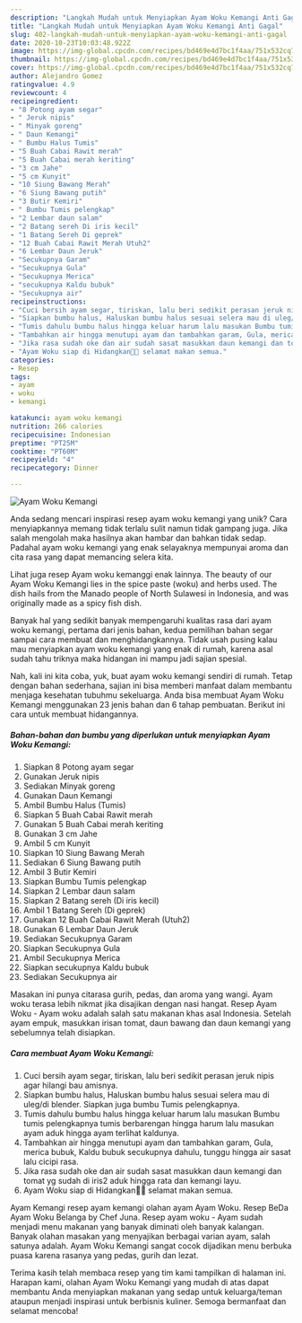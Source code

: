 ```yaml
---
description: "Langkah Mudah untuk Menyiapkan Ayam Woku Kemangi Anti Gagal"
title: "Langkah Mudah untuk Menyiapkan Ayam Woku Kemangi Anti Gagal"
slug: 402-langkah-mudah-untuk-menyiapkan-ayam-woku-kemangi-anti-gagal
date: 2020-10-23T10:03:48.922Z
image: https://img-global.cpcdn.com/recipes/bd469e4d7bc1f4aa/751x532cq70/ayam-woku-kemangi-foto-resep-utama.jpg
thumbnail: https://img-global.cpcdn.com/recipes/bd469e4d7bc1f4aa/751x532cq70/ayam-woku-kemangi-foto-resep-utama.jpg
cover: https://img-global.cpcdn.com/recipes/bd469e4d7bc1f4aa/751x532cq70/ayam-woku-kemangi-foto-resep-utama.jpg
author: Alejandro Gomez
ratingvalue: 4.9
reviewcount: 4
recipeingredient:
- "8 Potong ayam segar"
- " Jeruk nipis"
- " Minyak goreng"
- " Daun Kemangi"
- " Bumbu Halus Tumis"
- "5 Buah Cabai Rawit merah"
- "5 Buah Cabai merah keriting"
- "3 cm Jahe"
- "5 cm Kunyit"
- "10 Siung Bawang Merah"
- "6 Siung Bawang putih"
- "3 Butir Kemiri"
- " Bumbu Tumis pelengkap"
- "2 Lembar daun salam"
- "2 Batang sereh Di iris kecil"
- "1 Batang Sereh Di geprek"
- "12 Buah Cabai Rawit Merah Utuh2"
- "6 Lembar Daun Jeruk"
- "Secukupnya Garam"
- "Secukupnya Gula"
- "Secukupnya Merica"
- "secukupnya Kaldu bubuk"
- "Secukupnya air"
recipeinstructions:
- "Cuci bersih ayam segar, tiriskan, lalu beri sedikit perasan jeruk nipis agar hilangi bau amisnya."
- "Siapkan bumbu halus, Haluskan bumbu halus sesuai selera mau di uleg/di blender. Siapkan juga bumbu Tumis pelengkapnya."
- "Tumis dahulu bumbu halus hingga keluar harum lalu masukan Bumbu tumis pelengkapnya tumis berbarengan hingga harum lalu masukan ayam aduk hingga ayam terlihat kaldunya."
- "Tambahkan air hingga menutupi ayam dan tambahkan garam, Gula, merica bubuk, Kaldu bubuk secukupnya dahulu, tunggu hingga air sasat lalu cicipi rasa."
- "Jika rasa sudah oke dan air sudah sasat masukkan daun kemangi dan tomat yg sudah di iris2 aduk hingga rata dan kemangi layu."
- "Ayam Woku siap di Hidangkan🤤🤤 selamat makan semua."
categories:
- Resep
tags:
- ayam
- woku
- kemangi

katakunci: ayam woku kemangi 
nutrition: 266 calories
recipecuisine: Indonesian
preptime: "PT25M"
cooktime: "PT60M"
recipeyield: "4"
recipecategory: Dinner

---
```



![Ayam Woku Kemangi](https://img-global.cpcdn.com/recipes/bd469e4d7bc1f4aa/751x532cq70/ayam-woku-kemangi-foto-resep-utama.jpg)

Anda sedang mencari inspirasi resep ayam woku kemangi yang unik? Cara menyiapkannya memang tidak terlalu sulit namun tidak gampang juga. Jika salah mengolah maka hasilnya akan hambar dan bahkan tidak sedap. Padahal ayam woku kemangi yang enak selayaknya mempunyai aroma dan cita rasa yang dapat memancing selera kita.

Lihat juga resep Ayam woku kemanggi enak lainnya. The beauty of our Ayam Woku Kemangi lies in the spice paste (woku) and herbs used. The dish hails from the Manado people of North Sulawesi in Indonesia, and was originally made as a spicy fish dish.

Banyak hal yang sedikit banyak mempengaruhi kualitas rasa dari ayam woku kemangi, pertama dari jenis bahan, kedua pemilihan bahan segar sampai cara membuat dan menghidangkannya. Tidak usah pusing kalau mau menyiapkan ayam woku kemangi yang enak di rumah, karena asal sudah tahu triknya maka hidangan ini mampu jadi sajian spesial.


Nah, kali ini kita coba, yuk, buat ayam woku kemangi sendiri di rumah. Tetap dengan bahan sederhana, sajian ini bisa memberi manfaat dalam membantu menjaga kesehatan tubuhmu sekeluarga. Anda bisa membuat Ayam Woku Kemangi menggunakan 23 jenis bahan dan 6 tahap pembuatan. Berikut ini cara untuk membuat hidangannya.

<!--inarticleads1-->

##### Bahan-bahan dan bumbu yang diperlukan untuk menyiapkan Ayam Woku Kemangi:

1. Siapkan 8 Potong ayam segar
1. Gunakan  Jeruk nipis
1. Sediakan  Minyak goreng
1. Gunakan  Daun Kemangi
1. Ambil  Bumbu Halus (Tumis)
1. Siapkan 5 Buah Cabai Rawit merah
1. Gunakan 5 Buah Cabai merah keriting
1. Gunakan 3 cm Jahe
1. Ambil 5 cm Kunyit
1. Siapkan 10 Siung Bawang Merah
1. Sediakan 6 Siung Bawang putih
1. Ambil 3 Butir Kemiri
1. Siapkan  Bumbu Tumis pelengkap
1. Siapkan 2 Lembar daun salam
1. Siapkan 2 Batang sereh (Di iris kecil)
1. Ambil 1 Batang Sereh (Di geprek)
1. Gunakan 12 Buah Cabai Rawit Merah (Utuh2)
1. Gunakan 6 Lembar Daun Jeruk
1. Sediakan Secukupnya Garam
1. Siapkan Secukupnya Gula
1. Ambil Secukupnya Merica
1. Siapkan secukupnya Kaldu bubuk
1. Sediakan Secukupnya air


Masakan ini punya citarasa gurih, pedas, dan aroma yang wangi. Ayam woku terasa lebih nikmat jika disajikan dengan nasi hangat. Resep Ayam Woku - Ayam woku adalah salah satu makanan khas asal Indonesia. Setelah ayam empuk, masukkan irisan tomat, daun bawang dan daun kemangi yang sebelumnya telah disiapkan. 

<!--inarticleads2-->

##### Cara membuat Ayam Woku Kemangi:

1. Cuci bersih ayam segar, tiriskan, lalu beri sedikit perasan jeruk nipis agar hilangi bau amisnya.
1. Siapkan bumbu halus, Haluskan bumbu halus sesuai selera mau di uleg/di blender. Siapkan juga bumbu Tumis pelengkapnya.
1. Tumis dahulu bumbu halus hingga keluar harum lalu masukan Bumbu tumis pelengkapnya tumis berbarengan hingga harum lalu masukan ayam aduk hingga ayam terlihat kaldunya.
1. Tambahkan air hingga menutupi ayam dan tambahkan garam, Gula, merica bubuk, Kaldu bubuk secukupnya dahulu, tunggu hingga air sasat lalu cicipi rasa.
1. Jika rasa sudah oke dan air sudah sasat masukkan daun kemangi dan tomat yg sudah di iris2 aduk hingga rata dan kemangi layu.
1. Ayam Woku siap di Hidangkan🤤🤤 selamat makan semua.


Ayam Kemangi resep ayam kemangi olahan ayam Ayam Woku. Resep BeDa Ayam Woku Belanga by Chef Juna. Resep ayam woku - Ayam sudah menjadi menu makanan yang banyak diminati oleh banyak kalangan. Banyak olahan masakan yang menyajikan berbagai varian ayam, salah satunya adalah. Ayam Woku Kemangi sangat cocok dijadikan menu berbuka puasa karena rasanya yang pedas, gurih dan lezat. 

Terima kasih telah membaca resep yang tim kami tampilkan di halaman ini. Harapan kami, olahan Ayam Woku Kemangi yang mudah di atas dapat membantu Anda menyiapkan makanan yang sedap untuk keluarga/teman ataupun menjadi inspirasi untuk berbisnis kuliner. Semoga bermanfaat dan selamat mencoba!
